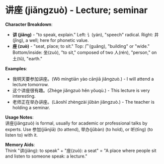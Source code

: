# **讲座 (jiǎngzuò) - Lecture; seminar**

**Character Breakdown**:  
- **讲 (jiǎng)** - "to speak, explain." Left: 讠(yán), "speech" radical. Right: 井(jǐng), a well; here for phonetic value.  
- **座 (zuò)** - "seat, place; to sit." Top: 广(guǎng), "building" or "wide." Bottom/inside: 坐(zuò), "to sit," composed of two 人(rén), "person," on 土(tǔ), "earth."

**Examples**:  
- 我明天要参加讲座。(Wǒ míngtiān yào cānjiā jiǎngzuò.) - I will attend a lecture tomorrow.  
- 这个讲座很有趣。(Zhège jiǎngzuò hěn yǒuqù.) - This lecture is very interesting.  
- 老师正在举办讲座。(Lǎoshī zhèngzài jǔbàn jiǎngzuò.) - The teacher is holding a seminar.

**Usage Notes**:  
讲座(jiǎngzuò) is formal, usually for academic or professional talks by experts. Use 参加(jiānjiā) (to attend), 举办(jǔbàn) (to hold), or 听(tīng) (to listen to) with it.

**Memory Aids**:  
Think "讲(jiǎng): to speak" + "座(zuò): a seat" = "A place where people sit and listen to someone speak: a lecture."